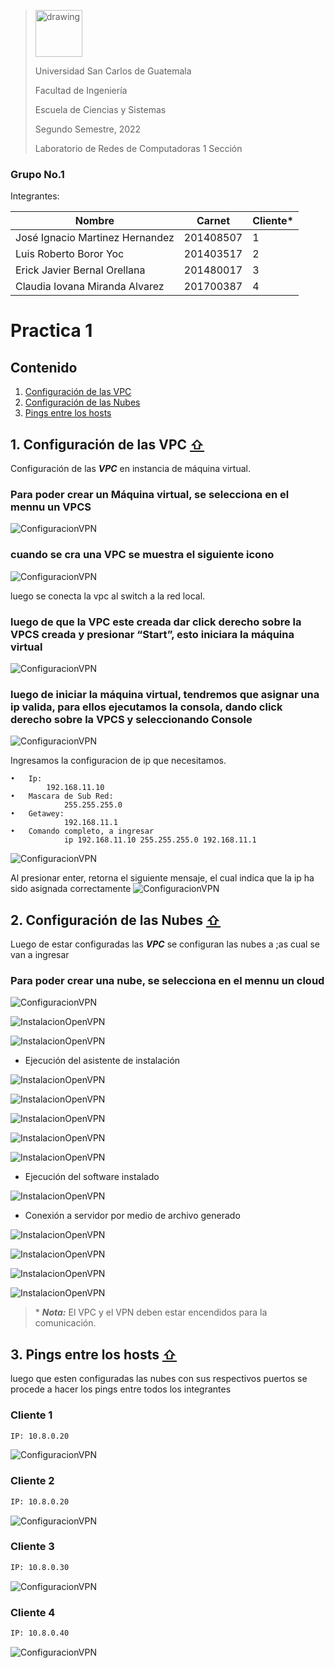 ><img src="https://upload.wikimedia.org/wikipedia/commons/4/4a/Usac_logo.png" alt="drawing" width="75">
>
>Universidad San Carlos de Guatemala
>
>Facultad de Ingeniería 
>
>Escuela de Ciencias y Sistemas 
>
>Segundo Semestre, 2022
>
>Laboratorio de Redes de Computadoras 1 Sección 

### Grupo No.1

Integrantes:

| Nombre                               | Carnet     | Cliente* | 
| ------------------------------------ | ---------  | -------- |
| José Ignacio Martinez Hernandez      |  201408507 |  1       |
| Luis Roberto Boror Yoc               |  201403517 |  2       |
| Erick Javier Bernal Orellana         |  201480017 |  3       |
| Claudia Iovana Miranda Alvarez       |  201700387 |  4       |
 


# Practica 1

<div id='content'/>

## Contenido

1. [Configuración de las VPC](#id1)
2. [Configuración de las Nubes](#id2)
3. [Pings entre los hosts ](#id3)


<div id='id1'/>

## 1. Configuración de las VPC  [ ⇧](#content)

Configuración de las  ***VPC*** en instancia de máquina virtual.

### Para poder crear un Máquina virtual,  se selecciona en el mennu un VPCS
![ConfiguracionVPN](/practica1/recursos/vpc_1.png "Seleccionar VPC")

### cuando se cra una VPC se muestra el siguiente icono
![ConfiguracionVPN](/practica1/recursos/vpc_2.png "Instancia de VPC")

luego se conecta la vpc al switch a la red local.

### luego de que la VPC este creada dar click derecho sobre la VPCS creada y presionar “Start”, esto iniciara la máquina 		virtual
![ConfiguracionVPN](/practica1/recursos/vpc_3.png "inicio de una VPC")

### luego de iniciar la máquina virtual, tendremos que asignar una ip valida, para ellos 		ejecutamos la consola, dando click derecho sobre la VPCS y seleccionando Console
![ConfiguracionVPN](/practica1/recursos/vpc_4.png "inicio de una VPC")

Ingresamos la configuracion de ip que necesitamos.
```
•	Ip:
	    192.168.11.10
•	Mascara de Sub Red:
    		255.255.255.0
•	Getawey:
    		192.168.11.1
•	Comando completo, a ingresar
    		ip 192.168.11.10 255.255.255.0 192.168.11.1

```
![ConfiguracionVPN](/practica1/recursos/vpc_5.png "configuracion VPC")

Al presionar enter, retorna el siguiente mensaje, el cual indica que la ip ha sido asignada correctamente
![ConfiguracionVPN](/practica1/recursos/vpc_6.png "configuracion VPC")

<div id='id2'/>


## 2. Configuración de las Nubes  [ ⇧](#content)

Luego de estar configuradas las ***VPC*** se configuran las nubes a ;as cual se van a ingresar 

### Para poder crear una nube,  se selecciona en el mennu un cloud 
![ConfiguracionVPN](/practica1/recursos/vpc_1.png "Seleccionar VPC")


![InstalacionOpenVPN](/images/open1.png "Descarga openVPN")

![InstalacionOpenVPN](/images/open2.png "Archivo openVPN")

- Ejecución del asistente de instalación

![InstalacionOpenVPN](/images/open3.png "Asistente")

![InstalacionOpenVPN](/images/open4.png "Asistente")

![InstalacionOpenVPN](/images/open5.png "Asistente")

![InstalacionOpenVPN](/images/open6.png "Asistente")

![InstalacionOpenVPN](/images/open7.png "Asistente")


- Ejecución del software instalado

![InstalacionOpenVPN](/images/open8.png "Ejecución")

- Conexión a servidor por medio de archivo generado

![InstalacionOpenVPN](/images/open9.png "Conexión")

![InstalacionOpenVPN](/images/open11.png "Conexión")

![InstalacionOpenVPN](/images/open10.png "Conexión")

![InstalacionOpenVPN](/images/open12.png "Conexión")

> \* ***Nota:*** El VPC y el VPN deben estar encendidos para la comunicación.


<div id='id3'/>

## 3. Pings entre los hosts  [ ⇧](#content)
luego que esten configuradas las nubes con sus respectivos puertos se procede a hacer los pings entre todos los integrantes
### Cliente 1
```sh
IP: 10.8.0.20
```
![ConfiguracionVPN](/practica1/recursos/Jose_pin.jpeg "configuracion VPC")

### Cliente 2
```sh
IP: 10.8.0.20
```
![ConfiguracionVPN](/practica1/recursos/luis_pin.jpeg "configuracion VPC")

### Cliente 3
```sh
IP: 10.8.0.30
```

![ConfiguracionVPN](/practica1/recursos/eric_pin.jpeg "configuracion VPC")

### Cliente 4
```sh
IP: 10.8.0.40
```
![ConfiguracionVPN](/practica1/recursos/iovana_ping.jpeg "configuracion VPC")



